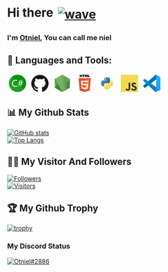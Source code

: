 # Hi there <a href="https://github.com/Otneill/"><img src="https://raw.githubusercontent.com/Otneill/Otniel/master/wave.gif" alt="wave" height="40" style="vertical-align:top; margin:4px"></a>
### I'm [Otniel](https://github.com/Otneill/), You can call me niel

## 🧰 Languages and Tools:
<p align="left">
<img src="https://raw.githubusercontent.com/github/explore/80688e429a7d4ef2fca1e82350fe8e3517d3494d/topics/csharp/csharp.png" alt="c-sharp" height="40" style="vertical-align:top; margin:4px">
<img src="https://raw.githubusercontent.com/github/explore/78df643247d429f6cc873026c0622819ad797942/topics/github/github.png" alt="github" height="40" style="vertical-align:top; margin:4px">
<img src="https://raw.githubusercontent.com/github/explore/80688e429a7d4ef2fca1e82350fe8e3517d3494d/topics/nodejs/nodejs.png" alt="nodejs" height="40" style="vertical-align:top; margin:4px">
 <img src="https://raw.githubusercontent.com/github/explore/80688e429a7d4ef2fca1e82350fe8e3517d3494d/topics/html/html.png" alt="HTML" height="40" style="vertical-align:top; margin:4px">
<img src="https://raw.githubusercontent.com/github/explore/80688e429a7d4ef2fca1e82350fe8e3517d3494d/topics/python/python.png" alt="Python" height="40" style="vertical-align:top; margin:4px">
<img src="https://raw.githubusercontent.com/github/explore/80688e429a7d4ef2fca1e82350fe8e3517d3494d/topics/javascript/javascript.png" alt="Javascript" height="40" style="vertical-align:top; margin:4px">
<img src="https://raw.githubusercontent.com/github/explore/80688e429a7d4ef2fca1e82350fe8e3517d3494d/topics/visual-studio-code/visual-studio-code.png" alt="VS Code" height="40" style="vertical-align:top; margin:4px">
</p>

## 📊 My Github Stats
[![GitHub stats](https://github-readme-stats.vercel.app/api?username=Otneill&show_icons=true&theme=radical)](https://github.com/Otneill/)
<br>
[![Top Langs](https://github-readme-stats.vercel.app/api/top-langs/?username=Otneill&theme=radical)](https://github.com/Otneill)

## 🧑🏻 My Visitor And Followers
[![Followers](https://img.shields.io/github/followers/Otneill?label=Follow&style=social)](https://github.com/Otneill)
<br>
[![Visitors](https://visitor-badge.laobi.icu/badge?page_id=Otneill.Otniel)](https://github.com/Otneill)

## 🏆 My Github Trophy
[![trophy](https://github-profile-trophy.vercel.app/?username=Otneill&theme=onedark)](https://github.com/Otneill/)

### My Discord Status
[![Otniel#2886](https://discord.c99.nl/widget/theme-1/979709332214145135.png)](https://dsc.bio/otneill)

